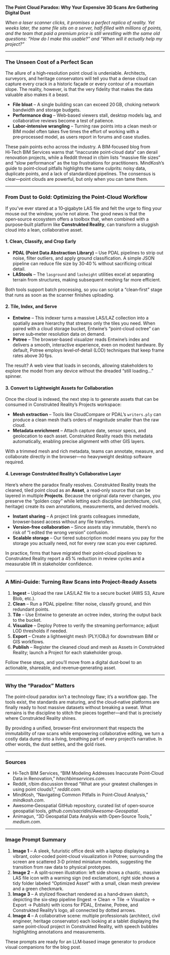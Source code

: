 **The Point Cloud Paradox: Why Your Expensive 3D Scans Are Gathering Digital Dust**  

*When a laser scanner clicks, it promises a perfect replica of reality. Yet weeks later, the same file sits on a server, half‑filled with millions of points, and the team that paid a premium price is still wrestling with the same old questions: “How do I make this usable?” and “When will it actually help my project?”*  

---

### The Unseen Cost of a Perfect Scan  

The allure of a high‑resolution point cloud is undeniable. Architects, surveyors, and heritage conservators will tell you that a dense cloud can capture every crack in a historic façade or every contour of a mountain slope. The reality, however, is that the very fidelity that makes the data valuable also makes it a beast.  

- **File bloat** – A single building scan can exceed 20 GB, choking network bandwidth and storage budgets.  
- **Performance drag** – Web‑based viewers stall, desktop models lag, and collaborative reviews become a test of patience.  
- **Labor‑intensive wrangling** – Turning raw points into a clean mesh or BIM model often takes five times the effort of working with a pre‑processed model, as users report in forums and case studies.  

These pain points echo across the industry. A BIM‑focused blog from Hi‑Tech BIM Services warns that “inaccurate point‑cloud data” can derail renovation projects, while a Reddit thread in r/bim lists “massive file sizes” and “slow performance” as the top frustrations for practitioners. MindKosh’s guide to point‑cloud pitfalls highlights the same culprits: noisy data, duplicate points, and a lack of standardized pipelines. The consensus is clear—point clouds are powerful, but only when you can tame them.

---

### From Dust to Gold: Optimizing the Point‑Cloud Workflow  

If you’ve ever stared at a 10‑gigabyte LAS file and felt the urge to fling your mouse out the window, you’re not alone. The good news is that the open‑source ecosystem offers a toolbox that, when combined with a purpose‑built platform like **Construkted Reality**, can transform a sluggish cloud into a lean, collaborative asset.

#### 1. Clean, Classify, and Crop Early  

- **PDAL (Point Data Abstraction Library)** – Use PDAL pipelines to strip out noise, filter outliers, and apply ground classification. A simple JSON pipeline can reduce file size by 30‑40 % without sacrificing critical detail.  
- **LAStools** – The `lasground` and `lasheight` utilities excel at separating terrain from structures, making subsequent meshing far more efficient.  

Both tools support batch processing, so you can script a “clean‑first” stage that runs as soon as the scanner finishes uploading.

#### 2. Tile, Index, and Serve  

- **Entwine** – This indexer turns a massive LAS/LAZ collection into a spatially aware hierarchy that streams only the tiles you need. When paired with a cloud storage bucket, Entwine’s “point‑cloud octree” can serve sub‑meter resolution data on demand.  
- **Potree** – The browser‑based visualizer reads Entwine’s index and delivers a smooth, interactive experience, even on modest hardware. By default, Potree employs level‑of‑detail (LOD) techniques that keep frame rates above 30 fps.  

The result? A web view that loads in seconds, allowing stakeholders to explore the model from any device without the dreaded “still loading…” spinner.

#### 3. Convert to Lightweight Assets for Collaboration  

Once the cloud is indexed, the next step is to generate assets that can be consumed in Construkted Reality’s Projects workspace:  

- **Mesh extraction** – Tools like CloudCompare or PDAL’s `writers.ply` can produce a clean mesh that’s orders of magnitude smaller than the raw cloud.  
- **Metadata enrichment** – Attach capture date, sensor specs, and geolocation to each asset. Construkted Reality reads this metadata automatically, enabling precise alignment with other GIS layers.  

With a trimmed mesh and rich metadata, teams can annotate, measure, and collaborate directly in the browser—no heavyweight desktop software required.

#### 4. Leverage Construkted Reality’s Collaborative Layer  

Here’s where the paradox finally resolves. Construkted Reality treats the cleaned, tiled point cloud as an **Asset**, a read‑only source that can be layered in multiple **Projects**. Because the original data never changes, you preserve the “golden copy” while letting each discipline (architecture, civil, heritage) create its own annotations, measurements, and derived models.  

- **Instant sharing** – A project link grants colleagues immediate, browser‑based access without any file transfers.  
- **Version‑free collaboration** – Since assets stay immutable, there’s no risk of “I edited the wrong version” confusion.  
- **Scalable storage** – Our tiered subscription model means you pay for the storage you actually need, not for every raw scan you ever captured.  

In practice, firms that have migrated their point‑cloud pipelines to Construkted Reality report a 45 % reduction in review cycles and a measurable lift in stakeholder confidence.

---

### A Mini‑Guide: Turning Raw Scans into Project‑Ready Assets  

1. **Ingest** – Upload the raw LAS/LAZ file to a secure bucket (AWS S3, Azure Blob, etc.).  
2. **Clean** – Run a PDAL pipeline: filter noise, classify ground, and thin redundant points.  
3. **Tile** – Use Entwine to generate an octree index, storing the output back to the bucket.  
4. **Visualize** – Deploy Potree to verify the streaming performance; adjust LOD thresholds if needed.  
5. **Export** – Create a lightweight mesh (PLY/OBJ) for downstream BIM or GIS workflows.  
6. **Publish** – Register the cleaned cloud and mesh as Assets in Construkted Reality; launch a Project for each stakeholder group.  

Follow these steps, and you’ll move from a digital dust‑bowl to an actionable, shareable, and revenue‑generating asset.

---

### Why the “Paradox” Matters  

The point‑cloud paradox isn’t a technology flaw; it’s a workflow gap. The tools exist, the standards are maturing, and the cloud‑native platforms are finally ready to host massive datasets without breaking a sweat. What remains is the discipline to stitch the pieces together—and that is precisely where Construkted Reality shines.  

By providing a unified, browser‑first environment that respects the immutability of raw scans while empowering collaborative editing, we turn a costly data dump into a living, breathing part of every project’s narrative. In other words, the dust settles, and the gold rises.

---

### Sources  

- Hi‑Tech BIM Services, “BIM Modeling Addresses Inaccurate Point‑Cloud Data in Renovation,” *hitechbimservices.com*.  
- Reddit, r/bim discussion thread “What are your greatest challenges in using point clouds?,” *reddit.com*.  
- MindKosh, “Navigating Common Pitfalls in Point‑Cloud Analysis,” *mindkosh.com*.  
- Awesome‑Geospatial GitHub repository, curated list of open‑source geospatial tools, *github.com/sacridini/Awesome-Geospatial*.  
- Animagun, “3D Geospatial Data Analysis with Open‑Source Tools,” *medium.com*.  

---

### Image Prompt Summary  

1. **Image 1** – A sleek, futuristic office desk with a laptop displaying a vibrant, color‑coded point‑cloud visualization in Potree; surrounding the screen are scattered 3‑D printed miniature models, suggesting the transition from raw data to physical prototypes.  
2. **Image 2** – A split‑screen illustration: left side shows a chaotic, massive LAS file icon with a warning sign (red exclamation), right side shows a tidy folder labeled “Optimized Asset” with a small, clean mesh preview and a green checkmark.  
3. **Image 3** – A stylized flowchart rendered as a hand‑drawn sketch, depicting the six‑step pipeline (Ingest → Clean → Tile → Visualize → Export → Publish) with icons for PDAL, Entwine, Potree, and Construkted Reality’s logo, all connected by dotted arrows.  
4. **Image 4** – A collaborative scene: multiple professionals (architect, civil engineer, heritage conservator) each looking at a tablet displaying the same point‑cloud project in Construkted Reality, with speech bubbles highlighting annotations and measurements.  

These prompts are ready for an LLM‑based image generator to produce visual companions for the blog post.
